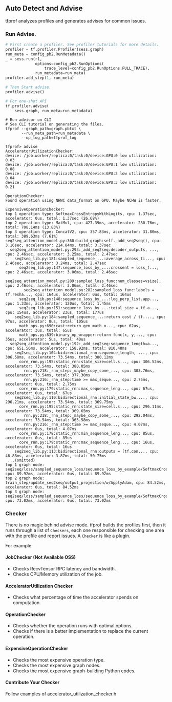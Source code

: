 ## Auto Detect and Advise

tfprof analyzes profiles and generates advises for common issues.

### Run Advise.

```python
# First create a profiler. See profiler tutorials for more details.
profiler = tf.profiler.Profiler(sess.graph)
run_meta = config_pb2.RunMetadata()
_ = sess.run(r1,
             options=config_pb2.RunOptions(
                 trace_level=config_pb2.RunOptions.FULL_TRACE),
             run_metadata=run_meta)
profiler.add_step(1, run_meta)

# Then Start advise.
profiler.advise()

# For one-shot API
tf.profiler.advise(
    sess.graph, run_meta=run_metadata)
```

```shell
# Run advisor on CLI
# See CLI tutorial on generating the files.
tfprof --graph_path=graph.pbtxt \
       --run_meta_path=run_metadata \
       --op_log_path=tfprof_log

tfprof> advise
AcceleratorUtilizationChecker:
device: /job:worker/replica:0/task:0/device:GPU:0 low utilization: 0.03
device: /job:worker/replica:0/task:0/device:GPU:1 low utilization: 0.08
device: /job:worker/replica:0/task:0/device:GPU:2 low utilization: 0.04
device: /job:worker/replica:0/task:0/device:GPU:3 low utilization: 0.21

OperationChecker:
Found operation using NHWC data_format on GPU. Maybe NCHW is faster.

ExpensiveOperationChecker:
top 1 operation type: SoftmaxCrossEntropyWithLogits, cpu: 1.37sec, accelerator: 0us, total: 1.37sec (26.68%)
top 2 operation type: MatMul, cpu: 427.39ms, accelerator: 280.76ms, total: 708.14ms (13.83%)
top 3 operation type: ConcatV2, cpu: 357.83ms, accelerator: 31.80ms, total: 389.63ms (7.61%)
seq2seq_attention_model.py:360:build_graph:self._add_seq2seq(), cpu: 3.16sec, accelerator: 214.84ms, total: 3.37sec
  seq2seq_attention_model.py:293:_add_seq2seq:decoder_outputs, ..., cpu: 2.46sec, accelerator: 3.25ms, total: 2.47sec
    seq2seq_lib.py:181:sampled_sequence_...:average_across_ti..., cpu: 2.46sec, accelerator: 3.24ms, total: 2.47sec
      seq2seq_lib.py:147:sequence_loss_by_...:crossent = loss_f..., cpu: 2.46sec, accelerator: 3.06ms, total: 2.46sec
        seq2seq_attention_model.py:289:sampled_loss_func:num_classes=vsize), cpu: 2.46sec, accelerator: 3.06ms, total: 2.46sec
        seq2seq_attention_model.py:282:sampled_loss_func:labels = tf.resha..., cpu: 164us, accelerator: 0us, total: 164us
      seq2seq_lib.py:148:sequence_loss_by_...:log_perp_list.app..., cpu: 1.33ms, accelerator: 120us, total: 1.45ms
      seq2seq_lib.py:151:sequence_loss_by_...:total_size = tf.a..., cpu: 154us, accelerator: 23us, total: 177us
    seq2seq_lib.py:184:sampled_sequence_...:return cost / tf...., cpu: 97us, accelerator: 8us, total: 105us
      math_ops.py:690:cast:return gen_math_o..., cpu: 62us, accelerator: 3us, total: 65us
      math_ops.py:839:binary_op_wrapper:return func(x, y,..., cpu: 35us, accelerator: 5us, total: 40us
  seq2seq_attention_model.py:192:_add_seq2seq:sequence_length=a..., cpu: 651.56ms, accelerator: 158.92ms, total: 810.48ms
    seq2seq_lib.py:104:bidirectional_rnn:sequence_length, ..., cpu: 306.58ms, accelerator: 73.54ms, total: 380.12ms
      core_rnn.py:195:static_rnn:state_size=cell.s..., cpu: 306.52ms, accelerator: 73.54ms, total: 380.05ms
        rnn.py:218:_rnn_step:_maybe_copy_some_..., cpu: 303.76ms, accelerator: 73.54ms, total: 377.30ms
        rnn.py:216:_rnn_step:time >= max_seque..., cpu: 2.75ms, accelerator: 0us, total: 2.75ms
      core_rnn.py:179:static_rnn:max_sequence_leng..., cpu: 67us, accelerator: 0us, total: 67us
    seq2seq_lib.py:110:bidirectional_rnn:initial_state_bw,..., cpu: 296.21ms, accelerator: 73.54ms, total: 369.75ms
      core_rnn.py:195:static_rnn:state_size=cell.s..., cpu: 296.11ms, accelerator: 73.54ms, total: 369.65ms
        rnn.py:218:_rnn_step:_maybe_copy_some_..., cpu: 292.04ms, accelerator: 73.54ms, total: 365.58ms
        rnn.py:216:_rnn_step:time >= max_seque..., cpu: 4.07ms, accelerator: 0us, total: 4.07ms
      core_rnn.py:178:static_rnn:min_sequence_leng..., cpu: 85us, accelerator: 0us, total: 85us
      core_rnn.py:179:static_rnn:max_sequence_leng..., cpu: 16us, accelerator: 0us, total: 16us
    seq2seq_lib.py:113:bidirectional_rnn:outputs = [tf.con..., cpu: 46.88ms, accelerator: 3.87ms, total: 50.75ms
 ...(omitted)
top 1 graph node: seq2seq/loss/sampled_sequence_loss/sequence_loss_by_example/SoftmaxCrossEntropyWithLogits_11, cpu: 89.92ms, accelerator: 0us, total: 89.92ms
top 2 graph node: train_step/update_seq2seq/output_projection/w/ApplyAdam, cpu: 84.52ms, accelerator: 0us, total: 84.52ms
top 3 graph node: seq2seq/loss/sampled_sequence_loss/sequence_loss_by_example/SoftmaxCrossEntropyWithLogits_19, cpu: 73.02ms, accelerator: 0us, total: 73.02ms
```

### Checker

There is no magic behind advise mode. tfprof builds the profiles first, then
it runs through a list of `Checkers`, each one responsible for checking one
area with the profile and report issues. A `Checker` is like a plugin.

For example:

#### JobChecker (Not Available OSS)

*   Checks RecvTensor RPC latency and bandwidth.
*   Checks CPU/Memory utilization of the job.

#### AcceleratorUtilization Checker
* Checks what percentage of time the accelerator spends on computation.

#### OperationChecker

*   Checks whether the operation runs with optimal options.
*   Checks if there is a better implementation to replace the current operation.

#### ExpensiveOperationChecker

*   Checks the most expensive operation type.
*   Checks the most expensive graph nodes.
*   Checks the most expensive graph-building Python codes.

#### Contribute Your Checker

Follow examples of accelerator_utilization_checker.h



